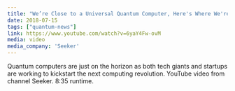 ```yaml
---
title: "We’re Close to a Universal Quantum Computer, Here's Where We're At"
date: 2018-07-15
tags: ["quantum-news"]
link: https://www.youtube.com/watch?v=6yaY4Fw-ovM
media: video
media_company: 'Seeker'
---
```


Quantum computers are just on the horizon as both tech giants and startups are working to kickstart the next computing revolution. YouTube video from channel Seeker. 8:35 runtime.